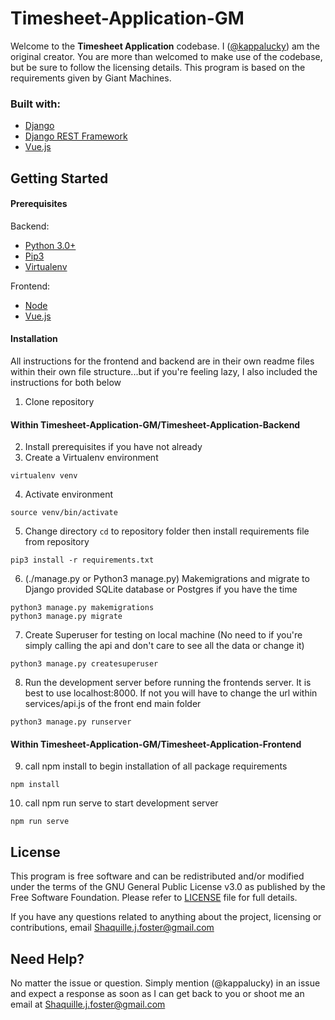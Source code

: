# Timesheet-Application-GM

Welcome to the **Timesheet Application** codebase. I ([@kappalucky](https://github.com/kappalucky)) am the original creator. You are more than welcomed to make use of the codebase, but be sure to follow the licensing details. This program is based on the requirements given by Giant Machines.

### Built with:

- [Django](https://www.djangoproject.com/)
- [Django REST Framework](https://www.django-rest-framework.org/)
- [Vue.js](https://vuejs.org/)

## Getting Started

#### Prerequisites

Backend:
- [Python 3.0+](https://www.python.org/)
- [Pip3](https://pypi.org/project/pip/)
- [Virtualenv](https://virtualenv.pypa.io/en/latest/)

Frontend:
- [Node](https://nodejs.org/en/)
- [Vue.js](https://vuejs.org/)

#### Installation

All instructions for the frontend and backend are in their own readme files within their own file structure...but if you're feeling lazy, I also included the instructions for both below

1.  Clone repository
#### Within Timesheet-Application-GM/Timesheet-Application-Backend

2.  Install prerequisites if you have not already
3.  Create a Virtualenv environment
```
virtualenv venv
```
4.  Activate environment
```
source venv/bin/activate
```
5.  Change directory `cd` to repository folder then install requirements file from repository
```
pip3 install -r requirements.txt
```
6.  (./manage.py or Python3 manage.py) Makemigrations and migrate to Django provided SQLite database or Postgres if you have the time
```
python3 manage.py makemigrations
python3 manage.py migrate
```
7.  Create Superuser for testing on local machine (No need to if you're simply calling the api and don't care to see all the data or change it)
```
python3 manage.py createsuperuser
```
8.  Run the development server before running the frontends server. It is best to use localhost:8000. If not you will have to change the url within services/api.js of the front end main folder
```
python3 manage.py runserver
```

#### Within Timesheet-Application-GM/Timesheet-Application-Frontend

9.  call npm install to begin installation of all package requirements
```
npm install
```
10.  call npm run serve to start development server
```
npm run serve
```

## License

This program is free software and can be redistributed and/or modified under the terms of the GNU General Public License v3.0 as published by the Free Software Foundation. Please refer to [LICENSE](https://github.com/Kappalucky/TransportLLC-backend/blob/master/LICENSE) file for full details.

If you have any questions related to anything about the project, licensing or contributions, email Shaquille.j.foster@gmail.com

## Need Help?

No matter the issue or question. Simply mention (@kappalucky) in an issue and expect a response as soon as I can get back to you or shoot me an email at Shaquille.j.foster@gmail.com